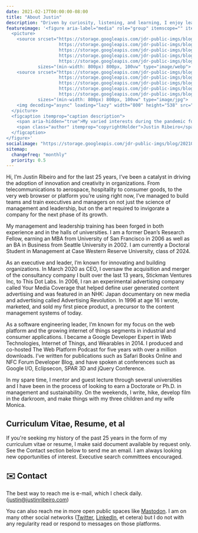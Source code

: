 ```yaml
---
date: 2021-02-17T00:00:00-08:00
title: "About Justin"
description: "Driven by curiosity, listening, and learning, I enjoy leading a prolific multi-hyphenate existence: business leader, engineer, teacher, mentor, writer, photographer, maker among many other pursuits."
featureimage: '<figure aria-label="media" role="group" itemscope="" itemprop="associatedMedia" itemtype="http://schema.org/ImageObject">
  <picture>
    <source srcset="https://storage.googleapis.com/jdr-public-imgs/blog/20210217-about-me-640.webp 640w,
                    https://storage.googleapis.com/jdr-public-imgs/blog/20210217-about-me-800.webp 800w,
                    https://storage.googleapis.com/jdr-public-imgs/blog/20210217-about-me-1024.webp 1024w,
                    https://storage.googleapis.com/jdr-public-imgs/blog/20210217-about-me-1280.webp 1280w,
                    https://storage.googleapis.com/jdr-public-imgs/blog/20210217-about-me-1600.webp 1600w"
            sizes="(min-width: 800px) 800px, 100vw" type="image/webp">
    <source srcset="https://storage.googleapis.com/jdr-public-imgs/blog/20210217-about-me-640.jpg 640w,
                    https://storage.googleapis.com/jdr-public-imgs/blog/20210217-about-me-800.jpg 800w,
                    https://storage.googleapis.com/jdr-public-imgs/blog/20210217-about-me-1024.jpg 1024w,
                    https://storage.googleapis.com/jdr-public-imgs/blog/20210217-about-me-1280.jpg 1280w,
                    https://storage.googleapis.com/jdr-public-imgs/blog/20210217-about-me-1600.jpg 1600w"
            sizes="(min-width: 800px) 800px, 100vw" type="image/jpg">
    <img decoding="async" loading="lazy" width="800" height="538" src="https://storage.googleapis.com/jdr-public-imgs/blog/20210217-about-me-800.jpg" alt="My varied interests during the pandemic for my Polaroid piece for EMULSIVE.">
  </picture>
  <figcaption itemprop="caption description">
    <span aria-hidden="true">My varied interests during the pandemic for my Polaroid piece for EMULSIVE.</span>
    <span class="author" itemprop="copyrightHolder">Justin Ribeiro</span>
  </figcaption>
</figure>'
socialimage: "https://storage.googleapis.com/jdr-public-imgs/blog/20210217-about-me-800.jpg"
sitemap:
  changefreq: "monthly"
  priority: 0.5
---
```


Hi, I’m Justin Ribeiro and for the last 25 years, I’ve been a catalyst in driving the adoption of innovation and creativity in organizations. From telecommunications to aerospace, hospitality to consumer goods, to the very web browser or platform you’re using right now, I’ve managed to build teams and train executives and managers on not just the science of management and leadership, but on the art required to invigorate a company for the next phase of its growth.

My management and leadership training has been forged in both experience and in the halls of universities. I am a former Dean’s Research Fellow, earning an MBA from University of San Francisco in 2006 as well as an BA in Business from Seattle University in 2002. I am currently a Doctoral Student in Management at Case Western Reserve University, class of 2024.

As an executive and leader, I’m known for innovating and building organizations. In March 2020 as CEO, I oversaw the acquisition and merger of the consultancy company I built over the last 13 years, Stickman Ventures Inc, to This Dot Labs. In 2006, I ran an experimental advertising company called Your Media Coverage that helped define user generated content advertising and was featured in an NHK: Japan documentary on new media and advertising called Advertising Revolution. In 1996 at age 16 I wrote, marketed, and sold my first piece product, a precursor to the content management systems of today.

As a software engineering leader, I’m known for my focus on the web platform and the growing internet of things segments in industrial and consumer applications. I became a Google Developer Expert in Web Technologies, Internet of Things, and Wearables in 2014. I produced and co-hosted The Web Platform Podcast for five years with over a million downloads. I’ve written for publications such as Safari Books Online and NFC Forum Developer Blog, and have spoken at conferences such as Google I/O, Eclipsecon, SPAR 3D and jQuery Conference.

In my spare time, I mentor and guest lecture through several universities and I have been in the process of looking to earn a Doctorate or Ph.D. in management and sustainability. On the weekends, I write, hike, develop film in the darkroom, and make things with my three children and my wife Monica.

## Curriculum Vitae, Resume, et al

If you're seeking my history of the past 25 years in the form of my curriculum vitae or resume, I make said document available by request only. See the Contact section below to send me an email. I am always looking new opportunities of interest. Executive search committees encouraged.

## ✉️ Contact

The best way to reach me is e-mail, which I check daily. ([justin@justinribeiro.com](mailto:justin@justinribeiro.com&subject=[Contact%20Justin]%20Your%20Subject%20Here&body=Dear%20Mr.%20Justin,))

You can also reach me in more open public spaces like <a rel="me" href="https://ribeiro.social/@justin">Mastodon</a>. I am on many other social networks (<a rel="me" href="https://twitter.com/justinribeiro">Twitter</a>, <a rel="me" href="https://www.linkedin.com/in/justinribeiro">LinkedIn</a>, et cetera) but I do not with any regularity read or respond to messages on those platforms.
